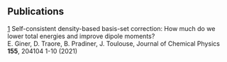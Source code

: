 ## Publications
[1](https://doi.org/10.1063/5.0057957) Self-consistent density-based basis-set correction: How much do we lower total energies and improve dipole moments? \
E. Giner, D. Traore, B. Pradiner, J. Toulouse, Journal of Chemical Physics **155**, 204104 1-10 (2021)
